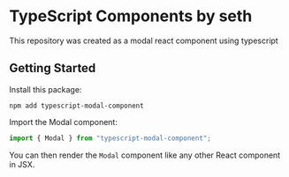 # TypeScript Components by seth

This repository was created as a modal react component using typescript

## Getting Started

Install this package:

```shell
npm add typescript-modal-component
```

Import the Modal component:

```js
import { Modal } from "typescript-modal-component";
```

You can then render the `Modal` component like any other React component in JSX.
